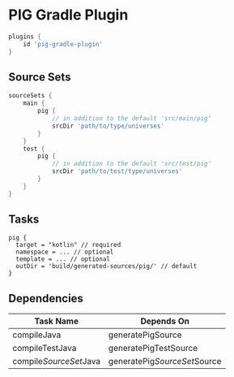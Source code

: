 # PIG Gradle Plugin

```groovy
plugins {
    id 'pig-gradle-plugin'
}
```

## Source Sets
```groovy
sourceSets {
    main {
        pig {
            // in addition to the default 'src/main/pig'
            srcDir 'path/to/type/universes'
        }
    }
    test {
        pig {
            // in addition to the default 'src/test/pig'
            srcDir 'path/to/test/type/universes'
        }
    }
}
```

## Tasks

```
pig {
  target = "kotlin" // required
  namespace = ... // optional
  template = ... // optional
  outDir = 'build/generated-sources/pig/' // default
}
```

## Dependencies

| Task Name                 | Depends On                    |
|---------------------------|-------------------------------|
| compileJava               | generatePigSource             |
| compileTestJava           | generatePigTestSource         |
| compile*SourceSet*Java    | generatePig*SourceSet*Source  |
